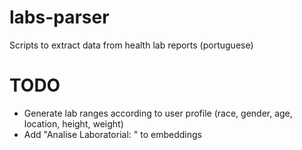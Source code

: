 # labs-parser

Scripts to extract data from health lab reports (portuguese)

# TODO

- Generate lab ranges according to user profile (race, gender, age, location, height, weight)
- Add "Analise Laboratorial: " to embeddings